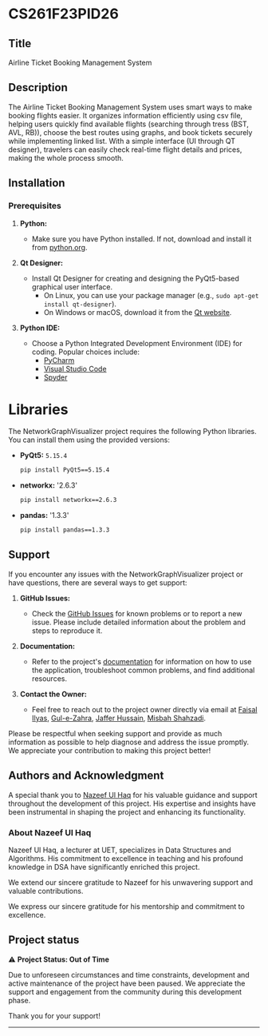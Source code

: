 # CS261F23PID26

## Title
Airline Ticket Booking Management System

## Description
The Airline Ticket Booking Management System uses smart ways to make booking flights easier. It organizes information efficiently using csv file, helping users quickly find available flights (searching through tress (BST, AVL, RB)), choose the best routes using graphs, and book tickets securely while implementing linked list. With a simple interface (UI through QT designer), travelers can easily check real-time flight details and prices, making the whole process smooth.


## Installation

### Prerequisites

1. **Python:**
   - Make sure you have Python installed. If not, download and install it from [python.org](https://www.python.org/downloads/).

2. **Qt Designer:**
   - Install Qt Designer for creating and designing the PyQt5-based graphical user interface.
     - On Linux, you can use your package manager (e.g., `sudo apt-get install qt-designer`).
     - On Windows or macOS, download it from the [Qt website](https://www.qt.io/download).

3. **Python IDE:**
   - Choose a Python Integrated Development Environment (IDE) for coding. Popular choices include:
     - [PyCharm](https://www.jetbrains.com/pycharm/download/)
     - [Visual Studio Code](https://code.visualstudio.com/download/)
     - [Spyder](https://www.spyder-ide.org/)

# Libraries

The NetworkGraphVisualizer project requires the following Python libraries. You can install them using the provided versions:

- **PyQt5:** `5.15.4`
  ```bash
  pip install PyQt5==5.15.4
- **networkx:** '2.6.3'
  ```bash
  pip install networkx==2.6.3
- **pandas:** '1.3.3'
  ```bash
  pip install pandas==1.3.3


## Support

If you encounter any issues with the NetworkGraphVisualizer project or have questions, there are several ways to get support:

1. **GitHub Issues:**
   - Check the [GitHub Issues](https://github.com/your_username/NetworkGraphVisualizer/issues) for known problems or to report a new issue. Please include detailed information about the problem and steps to reproduce it.

2. **Documentation:**
   - Refer to the project's [documentation](https://www.overleaf.com/read/mwsrmjsxxpgg#800059) for information on how to use the application, troubleshoot common problems, and find additional resources.

3. **Contact the Owner:**
   - Feel free to reach out to the project owner directly via email at [Faisal Ilyas](https://www.linkedin.com/in/faisal-ilyas-681a24261/), [Gul-e-Zahra](https://www.linkedin.com/in/syeda-gul-e-zahra-naqvi-40a403269/), [Jaffer Hussain](https://www.linkedin.com/in/rana-jaffer-hussain-148418269/), [Misbah Shahzadi](https://www.linkedin.com/in/misbah-shahzadi-036a24261/).

Please be respectful when seeking support and provide as much information as possible to help diagnose and address the issue promptly. We appreciate your contribution to making this project better!


## Authors and Acknowledgment

A special thank you to [Nazeef Ul Haq](https://www.linkedin.com/in/nazeef-ul-haq1/) for his valuable guidance and support throughout the development of this project. His expertise and insights have been instrumental in shaping the project and enhancing its functionality.

### About Nazeef Ul Haq

Nazeef Ul Haq, a lecturer at UET, specializes in Data Structures and Algorithms. His commitment to excellence in teaching and his profound knowledge in DSA have significantly enriched this project.

We extend our sincere gratitude to Nazeef for his unwavering support and valuable contributions.

We express our sincere gratitude for his mentorship and commitment to excellence.


## Project status
⚠️ **Project Status: Out of Time**

Due to unforeseen circumstances and time constraints, development and active maintenance of the project have been paused. We appreciate the support and engagement from the community during this development phase.

Thank you for your support!

---

